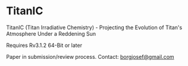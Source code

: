 # TitanIC
TitanIC (Titan Irradiative Chemistry) - Projecting the Evolution of Titan's Atmosphere Under a Reddening Sun

Requires Rv3.1.2 64-Bit or later

Paper in submission/review process. Contact: borgjosef@gmail.com 
